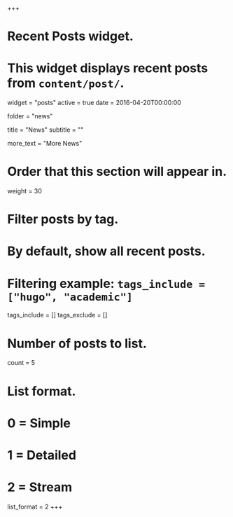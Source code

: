 +++
# Recent Posts widget.
# This widget displays recent posts from `content/post/`.
widget = "posts"
active = true
date = 2016-04-20T00:00:00

folder = "news"

title = "News"
subtitle = ""

more_text = "More News"

# Order that this section will appear in.
weight = 30

# Filter posts by tag.
#  By default, show all recent posts.
#  Filtering example: `tags_include = ["hugo", "academic"]`
tags_include = []
tags_exclude = []

# Number of posts to list.
count = 5

# List format.
#   0 = Simple
#   1 = Detailed
#   2 = Stream
list_format = 2
+++

